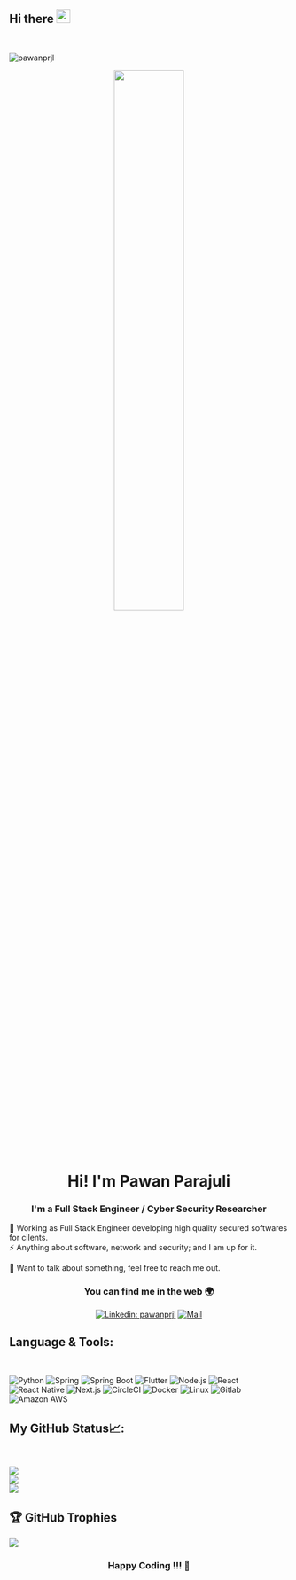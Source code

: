 <h2> Hi there <img src="https://media.giphy.com/media/hvRJCLFzcasrR4ia7z/giphy.gif" width="25px"></h2>

<br />
<p align="left"> <img src="https://komarev.com/ghpvc/?username=pawanprjl&label=Profile Views&color=blue&style=plastic" alt="pawanprjl" /> </p>

<p align="center"><img width="50%" height="auto" src="https://user-images.githubusercontent.com/77529535/104816402-097a5f80-5843-11eb-9d83-deadb3bb212c.gif" height="175px"/></p>

<h1 align="center">Hi! I'm <strong>Pawan Parajuli</strong></h1>
<h3 align="center">I'm a Full Stack Engineer / Cyber Security Researcher</h3>

🔭 Working as Full Stack Engineer developing high quality secured softwares for cilents.<br>
⚡ Anything about software, network and security; and I am up for it.<br>

💬 Want to talk about something, feel free to reach me out.

<div align="center">
<h3> You can find me in the web 🌍</h3>

[![Linkedin: pawanprjl](https://img.shields.io/badge/-LinkedIn-blue?style=flat-square&logo=Linkedin&logoColor=white&link=https://www.linkedin.com/in/pawanprjl/)](https://www.linkedin.com/in/pawanprjl/)
[![Mail](https://img.shields.io/badge/-Gmail-D14836?style=flat&logo=gmail&logoColor=white)](mailto:pawanparajuli8@gmail.com)
</div>


## Language & Tools:
<br>

![Python](https://img.shields.io/badge/-Python-black?style=for-the-badge&logo=Python)
![Spring](https://img.shields.io/badge/-Spring-black?style=for-the-badge&logo=Spring)
![Spring Boot](https://img.shields.io/badge/-Spring%20Boot-black?style=for-the-badge&logo=Spring%20Boot)
![Flutter](https://img.shields.io/badge/Flutter-black.svg?style=for-the-badge&logo=Flutter&logoColor=white)
![Node.js](https://img.shields.io/badge/-Node.js-black?style=for-the-badge&logo=Node.js)
![React](https://img.shields.io/badge/-React-black?style=for-the-badge&logo=React)
![React Native](https://img.shields.io/badge/-React%20Native-black?style=for-the-badge&logo=React)
![Next.js](https://img.shields.io/badge/-Next.js-black?style=for-the-badge&logo=Next.js)
![CircleCI](https://img.shields.io/badge/-CircleCI-black?style=for-the-badge&logo=CircleCI)
![Docker](https://img.shields.io/badge/-Docker-black?style=for-the-badge&logo=docker&logoColor=2496ED)
![Linux](https://img.shields.io/badge/-Linux-black?style=for-the-badge&logo=Linux&logoColor=FCC624)
![Gitlab](https://img.shields.io/badge/-GitLab-black?style=for-the-badge&logo=GitLab)
![Amazon AWS](https://img.shields.io/badge/-Amazon%20AWS-black?style=for-the-badge&logo=Amazon%20AWS)

## My GitHub Status📈: 
<br> 

![](https://github-readme-stats.vercel.app/api?username=pawanprjl&theme=dark&hide_border=false&include_all_commits=true&count_private=true)<br/>
![](https://github-readme-streak-stats.herokuapp.com/?user=pawanprjl&theme=dark&hide_border=false)<br/>
![](https://github-readme-stats.vercel.app/api/top-langs/?username=pawanprjl&theme=dark&hide_border=false&include_all_commits=true&count_private=true&layout=compact)

## 🏆 GitHub Trophies
![](https://github-profile-trophy.vercel.app/?username=pawanprjl&theme=radical&no-frame=false&no-bg=false&margin-w=4)


 <h3 align="center"> Happy Coding !!! 🚀</h3>
